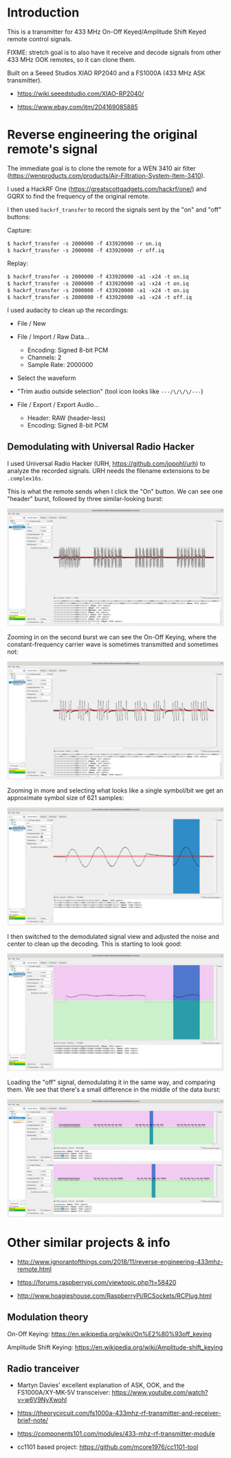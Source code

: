 # Introduction

This is a transmitter for 433 MHz On-Off Keyed/Amplitude Shift Keyed
remote control signals.

FIXME: stretch goal is to also have it receive and decode signals from
other 433 MHz OOK remotes, so it can clone them.

Built on a Seeed Studios XIAO RP2040 and a FS1000A (433 MHz ASK
transmitter).

* <https://wiki.seeedstudio.com/XIAO-RP2040/>

* <https://www.ebay.com/itm/204169085885>


# Reverse engineering the original remote's signal

The immediate goal is to clone the remote for a WEN 3410 air filter
(<https://wenproducts.com/products/Air-Filtration-System-Item-3410>).

I used a HackRF One (<https://greatscottgadgets.com/hackrf/one/>) and
GQRX to find the frequency of the original remote.

I then used `hackrf_transfer` to record the signals sent by the "on"
and "off" buttons:

Capture:

```
$ hackrf_transfer -s 2000000 -f 433920000 -r on.iq
$ hackrf_transfer -s 2000000 -f 433920000 -r off.iq
```

Replay:

```
$ hackrf_transfer -s 2000000 -f 433920000 -a1 -x24 -t on.iq
$ hackrf_transfer -s 2000000 -f 433920000 -a1 -x24 -t on.iq
$ hackrf_transfer -s 2000000 -f 433920000 -a1 -x24 -t on.iq
$ hackrf_transfer -s 2000000 -f 433920000 -a1 -x24 -t off.iq
```

I used audacity to clean up the recordings:

* File / New

* File / Import / Raw Data...
    * Encoding: Signed 8-bit PCM
    * Channels: 2
    * Sample Rate: 2000000

* Select the waveform

* "Trim audio outside selection" (tool icon looks like `---/\/\/\/---`)

* File / Export / Export Audio...
    * Header: RAW (header-less)
    * Encoding: Signed 8-bit PCM


## Demodulating with Universal Radio Hacker

I used Universal Radio Hacker (URH, <https://github.com/jopohl/urh>) to
analyze the recorded signals.  URH needs the filename extensions to be
`.complex16s`.

This is what the remote sends when I click the "On" button.  We can see
one "header" burst, followed by three similar-looking burst:

!["on" waveform picture](pics/on-waveform.png)

Zooming in on the second burst we can see the On-Off Keying, where the
constant-frequency carrier wave is sometimes transmitted and sometimes
not:

!["on" waveform zoomed picture](pics/on-waveform-zoom.png)

Zooming in more and selecting what looks like a single symbol/bit we
get an approximate symbol size of 621 samples:

![one bit picture](pics/on-one-symbol.png)

I then switched to the demodulated signal view and adjusted the noise
and center to clean up the decoding.  This is starting to look good:

![demodulated picture](pics/on-demodulated.png)

Loading the "off" signal, demodulating it in the same way, and comparing
them.  We see that there's a small difference in the middle of the
data burst:

![on-vs-off picture](pics/on-vs-off.png)


# Other similar projects & info

* <http://www.ignorantofthings.com/2018/11/reverse-engineering-433mhz-remote.html>

* <https://forums.raspberrypi.com/viewtopic.php?t=58420>

* <http://www.hoagieshouse.com/RaspberryPi/RCSockets/RCPlug.html>


## Modulation theory

On-Off Keying: <https://en.wikipedia.org/wiki/On%E2%80%93off_keying>

Amplitude Shift Keying: <https://en.wikipedia.org/wiki/Amplitude-shift_keying>


## Radio tranceiver

* Martyn Davies' excellent explanation of ASK,
  OOK, and the FS1000A/XY-MK-5V transceiver:
  <https://www.youtube.com/watch?v=w6V9NyXwohI>

* <https://theorycircuit.com/fs1000a-433mhz-rf-transmitter-and-receiver-brief-note/>

* <https://components101.com/modules/433-mhz-rf-transmitter-module>

* cc1101 based project: <https://github.com/mcore1976/cc1101-tool>
